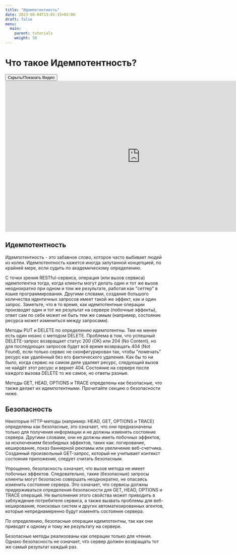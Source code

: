 ```yaml
---
title: "Идемпотентность"
date: 2023-08-04T13:01:15+03:00
draft: false
menu: 
  main:
    parent: tutorials
    weight: 50
---
```


# Что такое Идемпотентность? 

<div class="mt-3">
  <button class="btn btn-outline-primary btn-sm" data-bs-toggle="collapse" href="#video1" aria-expanded="false" aria-controls="collapseExample">Скрыть/Показать
    Видео</button>
</div>
<div id="video1" class="collapse show in">
  <iframe class="mt-3" width="853" height="480" src="https://www.youtube.com/embed/6dVNdFwqeKs" frameborder="0"
    allowfullscreen></iframe>
</div>

## Идемпотентность
Идемпотентность - это забавное слово, которое часто выбивает людей из
колеи. Идемпотентность кажется иногда запутанной концепцией, по крайней мере,
если судить по академическому определению.

С точки зрения RESTful-сервиса, операция (или вызов сервиса) идемпотентна тогда,
когда клиенты могут делать один и тот же вызов неоднократно при одном и том же
результате, работая как "сеттер" в языке программирования. Другими словами, создание
большого количества идентичных запросов имеет такой же эффект, как и один запрос.
Заметьте, что в то время, как идемпотентные операции производят один и тот же
результат на сервере (побочные эффекты), ответ сам по себе может не быть тем же
самым (например, состояние ресурса может измениться между запросами).

Методы PUT и DELETE по определению идемпотентны. Тем не менее есть один нюанс с
методом DELETE. Проблема в том, что успешный DELETE-запрос возвращает статус 200 (OK)
или 204 (No Content), но для последующих запросов будет всё время возвращать 404 (Not Found),
если только сервис не сконфигурирован так, чтобы "помечать" ресурс как
удалённый без его фактического удаления. Как бы то ни было, когда сервис на самом
деле удаляет ресурс, следующий вызов не найдёт этот ресурс и вернет 404. Состояние
на сервере после каждого вызова DELETE то же самое, но ответы разные.

Методы GET, HEAD, OPTIONS и TRACE определены как безопасные, что также делает их
идемпотентными. Прочитайте секцию о безопасности ниже.

## Безопасность

Некоторые HTTP-методы (например: HEAD, GET, OPTIONS и TRACE) определены как безопасные,
это означает, что они предназначены только для получения информации и не должны изменять состояние сервера.
Другими словами, они не должны иметь побочных эффектов, за исключением безобидных эффектов, таких как:
логирование, кеширование, показ баннерной рекламы или увеличение веб-счетчика.
Созданный произвольный GET-запрос, который не учитывает контекст состояния приложения, следует считать
безопасным.

Упрощенно, безопасность означает, что вызов метода не имеет побочных эффектов. Следовательно, 
такие (безопасные) запросы клиенты могут безопасно совершать неоднократно, не опасаясь изменить состояние
сервера. Это означает, что сервисы должны придерживаться определения безопасности для GET, HEAD, OPTIONS
и TRACE операций. Не выполнения этого свойства может приводить в заблуждение потребителя сервиса, а также
вызвать проблемы для веб-кеширования, поисковых систем и других автоматизированных агентов, которые
непреднамеренно будут изменять состояние сервера.

По определению, безопасные операции идемпотентны, так как они приводят к одному и тому же результату на сервере.

Безопасные методы реализованы как операции только для чтения. Однако безопасность не означает, что сервер должен 
возвращать тот же самый результат каждый раз.